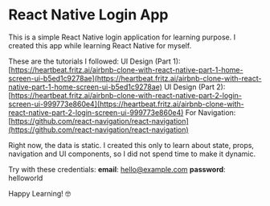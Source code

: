 
# React Native Login App
This is a simple React Native login application for learning purpose. I created this app while learning React Native for myself.

These are the tutorials I followed:
UI Design (Part 1): [https://heartbeat.fritz.ai/airbnb-clone-with-react-native-part-1-home-screen-ui-b5ed1c9278ae](https://heartbeat.fritz.ai/airbnb-clone-with-react-native-part-1-home-screen-ui-b5ed1c9278ae)
UI Design (Part 2): [https://heartbeat.fritz.ai/airbnb-clone-with-react-native-part-2-login-screen-ui-999773e860e4](https://heartbeat.fritz.ai/airbnb-clone-with-react-native-part-2-login-screen-ui-999773e860e4)
For Navigation: [https://github.com/react-navigation/react-navigation](https://github.com/react-navigation/react-navigation)

Right now, the data is static. I created this only to learn about state, props, navigation and UI components, so I did not spend time to make it dynamic.

Try with these credentials:
**email**: hello@example.com
**password**: helloworld

Happy Learning! 🤓

